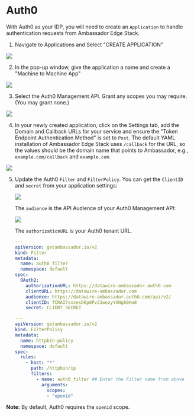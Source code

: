 # Auth0

With Auth0 as your IDP, you will need to create an `Application` to handle authentication requests from Ambassador Edge Stack.

1. Navigate to Applications and Select "CREATE APPLICATION"

  ![](/doc-images/create-application.png)

2. In the pop-up window, give the application a name and create a "Machine to Machine App"

  ![](/doc-images/machine-machine.png)

3. Select the Auth0 Management API. Grant any scopes you may require. (You may grant none.) 

  ![](/doc-images/scopes.png)
  
4. In your newly created application, click on the Settings tab, add the Domain and Callback URLs for your service and ensure the "Token Endpoint Authentication Method" is set to `Post`. The default YAML installation of Ambassador Edge Stack uses `/callback` for the URL, so the values should be the domain name that points to Ambassador, e.g., `example.com/callback` and `example.com`.



  ![](/doc-images/Auth0_none.png)

5. Update the Auth0 `Filter` and `FilterPolicy`. You can get the `ClientID` and `secret` from your application settings:

   ![](/doc-images/Auth0_secret.png)

   The `audience` is the API Audience of your Auth0 Management API:

   ![](/doc-images/Auth0_audience.png)

   The `authorizationURL` is your Auth0 tenant URL.

   ```yaml
   ---
   apiVersion: getambassador.io/v2
   kind: Filter
   metadata:
     name: auth0_filter
     namespace: default
   spec:
     OAuth2:
       authorizationURL: https://datawire-ambassador.auth0.com
       clientURL: https://datawire-ambassador.com
       audience: https://datawire-ambassador.auth0.com/api/v2/
       clientID: fCRAI7svzesD6p8Pv22wezyYXNg80Ho8
       secret: CLIENT_SECRET
   ```

   ```yaml
   ---
   apiVersion: getambassador.io/v2
   kind: FilterPolicy
   metadata:
     name: httpbin-policy
     namespace: default
   spec:
     rules:
       - host: "*"
         path: /httpbin/ip
         filters:
           - name: auth0_filter ## Enter the Filter name from above
             arguments:
               scopes:
               - "openid"
   ```

  **Note:** By default, Auth0 requires the `openid` scope. 


